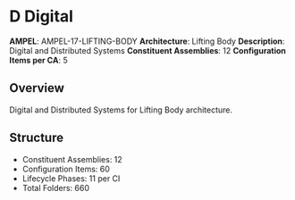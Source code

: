 # D Digital

**AMPEL**: AMPEL-17-LIFTING-BODY
**Architecture**: Lifting Body
**Description**: Digital and Distributed Systems
**Constituent Assemblies**: 12
**Configuration Items per CA**: 5

## Overview
Digital and Distributed Systems for Lifting Body architecture.

## Structure
- Constituent Assemblies: 12
- Configuration Items: 60
- Lifecycle Phases: 11 per CI
- Total Folders: 660
